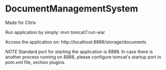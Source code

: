 DocumentManagementSystem
========================

Made for Citrix

Run application by simply:
mvn tomcat7:run-war

Access the application on:
http://localhost:8888/storage/documents

*NOTE* Standard port for starting the application is 8888. In case there is another process running on 8888, please configure tomcat's startup port in pom.xml file, section plugins.
